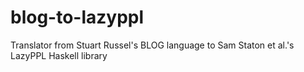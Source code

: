 # blog-to-lazyppl
Translator from Stuart Russel's BLOG language to Sam Staton et al.'s LazyPPL Haskell library
